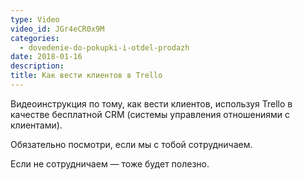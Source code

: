 ```yaml
---
type: Video
video_id: JGr4eCR0x9M
categories:
  - dovedenie-do-pokupki-i-otdel-prodazh
date: 2018-01-16
description: 
title: Как вести клиентов в Trello
---
```


Видеоинструкция по тому, как вести клиентов, используя Trello в качестве бесплатной CRM (системы управления отношениями с клиентами).

Обязательно посмотри, если мы с тобой сотрудничаем.

Если не сотрудничаем — тоже будет полезно.
